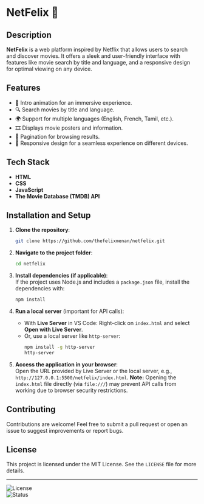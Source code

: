 # NetFelix 🎥  

## Description  
**NetFelix** is a web platform inspired by Netflix that allows users to search and discover movies. It offers a sleek and user-friendly interface with features like movie search by title and language, and a responsive design for optimal viewing on any device.

## Features  
- 🎥 Intro animation for an immersive experience.
- 🔍 Search movies by title and language.
- 🌍 Support for multiple languages (English, French, Tamil, etc.).
- 🎞️ Displays movie posters and information.
- 🔗 Pagination for browsing results.
- 🎨 Responsive design for a seamless experience on different devices.

## Tech Stack  
- **HTML**  
- **CSS**  
- **JavaScript**  
- **The Movie Database (TMDB) API**

## Installation and Setup  

1. **Clone the repository**:  
   ```bash
   git clone https://github.com/thefelixmenan/netfelix.git
   ```

2. **Navigate to the project folder**:  
   ```bash
   cd netfelix
   ```

3. **Install dependencies (if applicable)**:  
   If the project uses Node.js and includes a `package.json` file, install the dependencies with:  
   ```bash
   npm install
   ```

4. **Run a local server** (important for API calls):
   - With **Live Server** in VS Code: Right-click on `index.html` and select **Open with Live Server**.  
   - Or, use a local server like `http-server`:
     ```bash
     npm install -g http-server
     http-server
     ```

5. **Access the application in your browser**:  
   Open the URL provided by Live Server or the local server, e.g., `http://127.0.0.1:5500/netfelix/index.html`. **Note:** Opening the `index.html` file directly (via `file:///`) may prevent API calls from working due to browser security restrictions.

## Contributing  
Contributions are welcome! Feel free to submit a pull request or open an issue to suggest improvements or report bugs.  

## License  
This project is licensed under the MIT License. See the `LICENSE` file for more details.  

---

![License](https://img.shields.io/badge/license-MIT-green)  
![Status](https://img.shields.io/badge/status-active-brightgreen)
